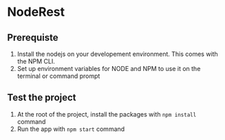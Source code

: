 # NodeRest 

## Prerequiste
1. Install the nodejs on your developement environment. This comes with the NPM CLI. 
2. Set up environment variables for NODE and NPM to use it on the terminal or command prompt

## Test the project
1. At the root of the project, install the packages with `npm install` command
2. Run the app with `npm start` command
